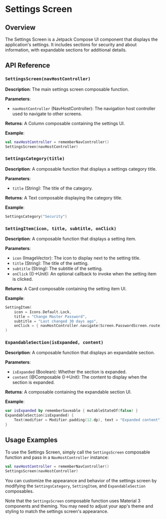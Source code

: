 Settings Screen
================

Overview
--------

The Settings Screen is a Jetpack Compose UI component that displays the application's settings. It includes sections for security and about information, with expandable sections for additional details.

API Reference
-------------

### `SettingsScreen(navHostController)`

**Description**: The main settings screen composable function.

**Parameters**:
- `navHostController` (NavHostController): The navigation host controller used to navigate to other screens.

**Returns**: A Column composable containing the settings UI.

**Example**:
```kotlin
val navHostController = rememberNavController()
SettingsScreen(navHostController)
```

### `SettingsCategory(title)`

**Description**: A composable function that displays a settings category title.

**Parameters**:
- `title` (String): The title of the category.

**Returns**: A Text composable displaying the category title.

**Example**:
```kotlin
SettingsCategory("Security")
```

### `SettingItem(icon, title, subtitle, onClick)`

**Description**: A composable function that displays a setting item.

**Parameters**:
- `icon` (ImageVector): The icon to display next to the setting title.
- `title` (String): The title of the setting.
- `subtitle` (String): The subtitle of the setting.
- `onClick` (()->Unit): An optional callback to invoke when the setting item is clicked.

**Returns**: A Card composable containing the setting item UI.

**Example**:
```kotlin
SettingItem(
    icon = Icons.Default.Lock,
    title = "Change Master Password",
    subtitle = "Last changed 30 days ago",
    onClick = { navHostController.navigate(Screen.PasswordScreen.route) }
)
```

### `ExpandableSection(isExpanded, content)`

**Description**: A composable function that displays an expandable section.

**Parameters**:
- `isExpanded` (Boolean): Whether the section is expanded.
- `content` (@Composable ()->Unit): The content to display when the section is expanded.

**Returns**: A composable containing the expandable section UI.

**Example**:
```kotlin
var isExpanded by rememberSaveable { mutableStateOf(false) }
ExpandableSection(isExpanded) {
    Text(modifier = Modifier.padding(12.dp), text = "Expanded content")
}
```

Usage Examples
-------------

To use the Settings Screen, simply call the `SettingsScreen` composable function and pass in a `NavHostController` instance:
```kotlin
val navHostController = rememberNavController()
SettingsScreen(navHostController)
```
You can customize the appearance and behavior of the settings screen by modifying the `SettingsCategory`, `SettingItem`, and `ExpandableSection` composables.

Note that the `SettingsScreen` composable function uses Material 3 components and theming. You may need to adjust your app's theme and styling to match the settings screen's appearance.